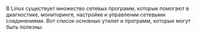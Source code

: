 В Linux существует множество сетевых программ, которые помогают в диагностике, мониторинге, настройке и управлении сетевыми соединениями. Вот список основных утилит и программ, которые могут быть полезны:

